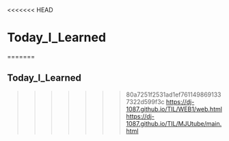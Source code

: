 <<<<<<< HEAD
# Today_I_Learned 
=======
## Today_I_Learned
>>>>>>> 80a7251f2531ad1ef7611498691337322d599f3c
https://dj-1087.github.io/TIL/WEB1/web.html  
https://dj-1087.github.io/TIL/MJUtube/main.html  
